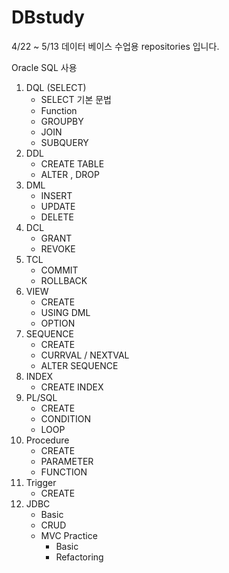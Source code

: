 # DBstudy

4/22 ~ 5/13 데이터 베이스 수업용 repositories 입니다.


Oracle SQL 사용

01. DQL (SELECT)
    - SELECT 기본 문법
    - Function
    - GROUPBY
    - JOIN
    - SUBQUERY
02. DDL
    - CREATE TABLE
    - ALTER , DROP
03. DML
    - INSERT
    - UPDATE
    - DELETE
04. DCL
    - GRANT
    - REVOKE
05. TCL
    - COMMIT
    - ROLLBACK
06. VIEW
    - CREATE
    - USING DML
    - OPTION
07. SEQUENCE
    - CREATE
    - CURRVAL / NEXTVAL
    - ALTER SEQUENCE
08. INDEX
    - CREATE INDEX
09. PL/SQL
    - CREATE
    - CONDITION
    - LOOP
10. Procedure
    - CREATE
    - PARAMETER
    - FUNCTION
11. Trigger
    - CREATE
12. JDBC
    - Basic 
    - CRUD
    - MVC Practice
        - Basic
        - Refactoring


